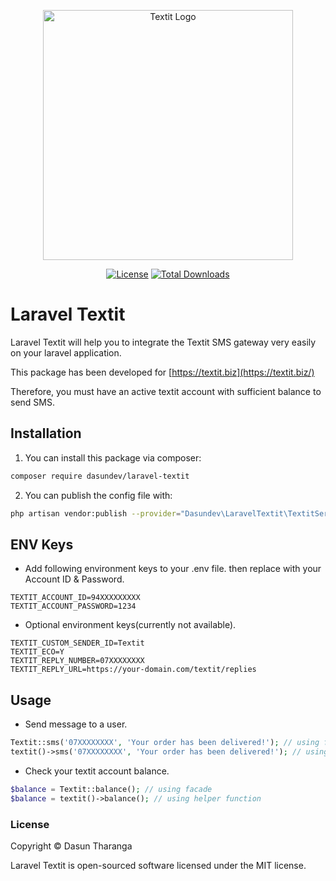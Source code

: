 <p align="center">
  <img src="https://user-images.githubusercontent.com/54996800/144489365-187dc640-26e5-4d12-9b2b-d19d73f28818.png" alt="Textit Logo" width="400px">
</p>


<p align="center">
<a href="https://packagist.org/packages/dasundev/laravel-textit"><img src="https://img.shields.io/packagist/l/dasundev/laravel-textit" alt="License"></a>
<a href="https://packagist.org/packages/dasundev/laravel-textit"><img src="https://img.shields.io/packagist/dt/dasundev/laravel-textit" alt="Total Downloads"></a>
</p>

# Laravel Textit

Laravel Textit will help you to integrate the Textit SMS 
gateway very easily on your laravel application.

This package has been developed for [https://textit.biz](https://textit.biz/)

Therefore, you must have an active textit account with sufficient balance to send SMS.

## Installation

1. You can install this package via composer:
```bash
composer require dasundev/laravel-textit
```
2. You can publish the config file with:
```bash
php artisan vendor:publish --provider="Dasundev\LaravelTextit\TextitServiceProvider" --tag="config"
```
## ENV Keys

* Add following environment keys to your .env file. then replace with your Account ID & Password. 

```dotenv
TEXTIT_ACCOUNT_ID=94XXXXXXXXX
TEXTIT_ACCOUNT_PASSWORD=1234
```
* Optional environment keys(currently not available). 

```dotenv
TEXTIT_CUSTOM_SENDER_ID=Textit
TEXTIT_ECO=Y
TEXTIT_REPLY_NUMBER=07XXXXXXXX
TEXTIT_REPLY_URL=https://your-domain.com/textit/replies
```

## Usage

* Send message to a user.
```php
Textit::sms('07XXXXXXXX', 'Your order has been delivered!'); // using facade
textit()->sms('07XXXXXXXX', 'Your order has been delivered!'); // using helper function
```
* Check your textit account balance.
```php
$balance = Textit::balance(); // using facade
$balance = textit()->balance(); // using helper function
```
### License

Copyright © Dasun Tharanga

Laravel Textit is open-sourced software licensed under the MIT license.

